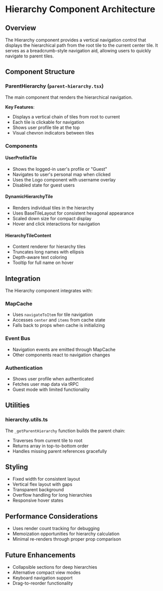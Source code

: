 # Hierarchy Component Architecture

## Overview

The Hierarchy component provides a vertical navigation control that displays the hierarchical path from the root tile to the current center tile. It serves as a breadcrumb-style navigation aid, allowing users to quickly navigate to parent tiles.

## Component Structure

### ParentHierarchy (`parent-hierarchy.tsx`)

The main component that renders the hierarchical navigation.

**Key Features**:
- Displays a vertical chain of tiles from root to current
- Each tile is clickable for navigation
- Shows user profile tile at the top
- Visual chevron indicators between tiles

### Components

#### UserProfileTile
- Shows the logged-in user's profile or "Guest"
- Navigates to user's personal map when clicked
- Uses the Logo component with username overlay
- Disabled state for guest users

#### DynamicHierarchyTile
- Renders individual tiles in the hierarchy
- Uses BaseTileLayout for consistent hexagonal appearance
- Scaled down size for compact display
- Hover and click interactions for navigation

#### HierarchyTileContent
- Content renderer for hierarchy tiles
- Truncates long names with ellipsis
- Depth-aware text coloring
- Tooltip for full name on hover

## Integration

The Hierarchy component integrates with:

### MapCache
- Uses `navigateToItem` for tile navigation
- Accesses `center` and `items` from cache state
- Falls back to props when cache is initializing

### Event Bus
- Navigation events are emitted through MapCache
- Other components react to navigation changes

### Authentication
- Shows user profile when authenticated
- Fetches user map data via tRPC
- Guest mode with limited functionality

## Utilities

### hierarchy.utils.ts
The `_getParentHierarchy` function builds the parent chain:
- Traverses from current tile to root
- Returns array in top-to-bottom order
- Handles missing parent references gracefully

## Styling

- Fixed width for consistent layout
- Vertical flex layout with gaps
- Transparent background
- Overflow handling for long hierarchies
- Responsive hover states

## Performance Considerations

- Uses render count tracking for debugging
- Memoization opportunities for hierarchy calculation
- Minimal re-renders through proper prop comparison

## Future Enhancements

- Collapsible sections for deep hierarchies
- Alternative compact view modes
- Keyboard navigation support
- Drag-to-reorder functionality